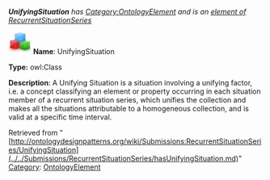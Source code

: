 ___UnifyingSituation__ has [Category:OntologyElement](../../Category/OntologyElement.md "Category:OntologyElement") and is an [element of](../../Property/ElementOf.md "Property:ElementOf") [RecurrentSituationSeries](../../Submissions/RecurrentSituationSeries.md "Submissions:RecurrentSituationSeries")_


  




[![Class](../../images/thumb/2/27/Class.gif/45px-Class.gif)](../../Image/Class.gif.md "Class")
__Name__: UnifyingSituation 


__Type:__ owl:Class 


__Description__: A Unifying Situation is a situation involving a unifying factor, i.e. a concept classifying an element or property occurring in each situation member of a recurrent situation series, which unifies the collection and makes all the situations attributable to a homogeneous collection, and is valid at a specific time interval. 





Retrieved from "[http://ontologydesignpatterns.org/wiki/Submissions:RecurrentSituationSeries/UnifyingSituation](../../Submissions/RecurrentSituationSeries/hasUnifyingSituation.md)"
 [Category](http://ontologydesignpatterns.org/wiki/Special:Categories "Special:Categories"): [OntologyElement](../../Category/OntologyElement.md "Category:OntologyElement")